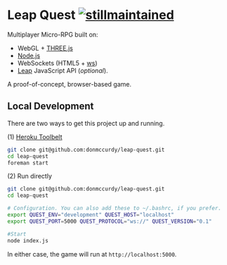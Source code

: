 Leap Quest [![stillmaintained](http://stillmaintained.com/donmccurdy/leap-quest.png)](http://stillmaintained.com/donmccurdy/leap-quest)
==========

Multiplayer Micro-RPG built on:

* WebGL + [THREE.js](http://threejs.org/)
* [Node.js](http://nodejs.org/)
* WebSockets (HTML5 + [ws](http://einaros.github.io/ws/))
* [Leap](http://js.leapmotion.com/) JavaScript API (*optional*). 

A proof-of-concept, browser-based game.

## Local Development

There are two ways to get this project up and running.

(1) [Heroku Toolbelt](https://toolbelt.heroku.com/)

```bash
git clone git@github.com:donmccurdy/leap-quest.git
cd leap-quest
foreman start
```
(2) Run directly

```bash
git clone git@github.com:donmccurdy/leap-quest.git
cd leap-quest

# Configuration. You can also add these to ~/.bashrc, if you prefer.
export QUEST_ENV="development" QUEST_HOST="localhost"
export QUEST_PORT=5000 QUEST_PROTOCOL="ws://" QUEST_VERSION="0.1"

#Start
node index.js
```

In either case, the game will run at `http://localhost:5000`.
